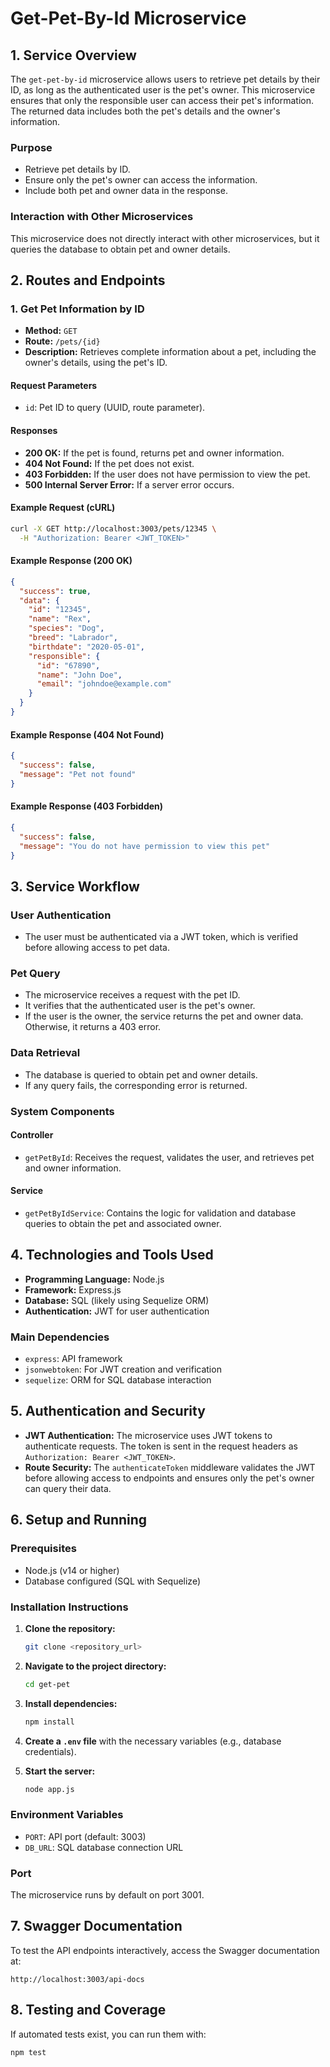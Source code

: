 # Get-Pet-By-Id Microservice

## 1. Service Overview

The `get-pet-by-id` microservice allows users to retrieve pet details by their ID, as long as the authenticated user is the pet's owner. This microservice ensures that only the responsible user can access their pet's information. The returned data includes both the pet's details and the owner's information.

### Purpose   

- Retrieve pet details by ID.
- Ensure only the pet's owner can access the information.
- Include both pet and owner data in the response.

### Interaction with Other Microservices

This microservice does not directly interact with other microservices, but it queries the database to obtain pet and owner details.

## 2. Routes and Endpoints

### 1. Get Pet Information by ID

- **Method:** `GET`
- **Route:** `/pets/{id}`
- **Description:** Retrieves complete information about a pet, including the owner's details, using the pet's ID.

#### Request Parameters

- `id`: Pet ID to query (UUID, route parameter).

#### Responses

- **200 OK:** If the pet is found, returns pet and owner information.
- **404 Not Found:** If the pet does not exist.
- **403 Forbidden:** If the user does not have permission to view the pet.
- **500 Internal Server Error:** If a server error occurs.

#### Example Request (cURL)

```bash
curl -X GET http://localhost:3003/pets/12345 \
  -H "Authorization: Bearer <JWT_TOKEN>"
```

#### Example Response (200 OK)

```json
{
  "success": true,
  "data": {
    "id": "12345",
    "name": "Rex",
    "species": "Dog",
    "breed": "Labrador",
    "birthdate": "2020-05-01",
    "responsible": {
      "id": "67890",
      "name": "John Doe",
      "email": "johndoe@example.com"
    }
  }
}
```

#### Example Response (404 Not Found)

```json
{
  "success": false,
  "message": "Pet not found"
}
```

#### Example Response (403 Forbidden)

```json
{
  "success": false,
  "message": "You do not have permission to view this pet"
}
```

## 3. Service Workflow

### User Authentication

- The user must be authenticated via a JWT token, which is verified before allowing access to pet data.

### Pet Query

- The microservice receives a request with the pet ID.
- It verifies that the authenticated user is the pet's owner.
- If the user is the owner, the service returns the pet and owner data. Otherwise, it returns a 403 error.

### Data Retrieval

- The database is queried to obtain pet and owner details.
- If any query fails, the corresponding error is returned.

### System Components

#### Controller

- `getPetById`: Receives the request, validates the user, and retrieves pet and owner information.

#### Service

- `getPetByIdService`: Contains the logic for validation and database queries to obtain the pet and associated owner.

## 4. Technologies and Tools Used

- **Programming Language:** Node.js
- **Framework:** Express.js
- **Database:** SQL (likely using Sequelize ORM)
- **Authentication:** JWT for user authentication

### Main Dependencies

- `express`: API framework
- `jsonwebtoken`: For JWT creation and verification
- `sequelize`: ORM for SQL database interaction

## 5. Authentication and Security

- **JWT Authentication:** The microservice uses JWT tokens to authenticate requests. The token is sent in the request headers as `Authorization: Bearer <JWT_TOKEN>`.
- **Route Security:** The `authenticateToken` middleware validates the JWT before allowing access to endpoints and ensures only the pet's owner can query their data.

## 6. Setup and Running

### Prerequisites

- Node.js (v14 or higher)
- Database configured (SQL with Sequelize)

### Installation Instructions

1. **Clone the repository:**
   ```bash
   git clone <repository_url>
   ```
2. **Navigate to the project directory:**
   ```bash
   cd get-pet
   ```
3. **Install dependencies:**
   ```bash
   npm install
   ```
4. **Create a `.env` file** with the necessary variables (e.g., database credentials).

5. **Start the server:**
   ```bash
   node app.js
   ```

### Environment Variables

- `PORT`: API port (default: 3003)
- `DB_URL`: SQL database connection URL

### Port

The microservice runs by default on port 3001.

## 7. Swagger Documentation

To test the API endpoints interactively, access the Swagger documentation at:

```
http://localhost:3003/api-docs
```

## 8. Testing and Coverage

If automated tests exist, you can run them with:

```bash
npm test
```